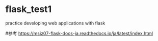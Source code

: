 # flask_test1
practice developing web applications with flask

#参考
https://msiz07-flask-docs-ja.readthedocs.io/ja/latest/index.html
